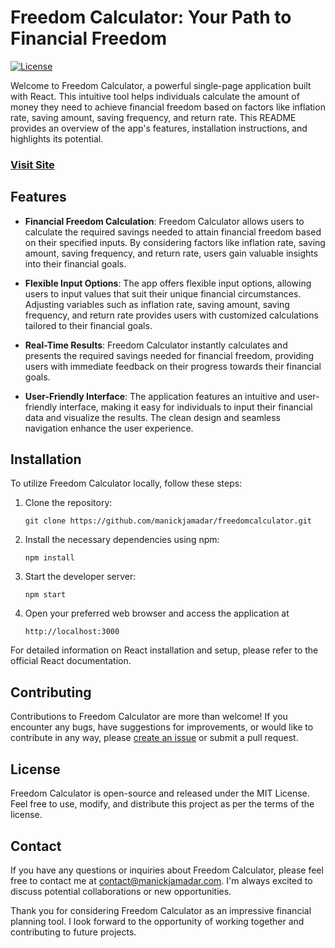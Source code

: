 # Freedom Calculator: Your Path to Financial Freedom

[![License](https://img.shields.io/badge/license-MIT-blue.svg)](https://opensource.org/licenses/MIT)

Welcome to Freedom Calculator, a powerful single-page application built with React. This intuitive tool helps individuals calculate the amount of money they need to achieve financial freedom based on factors like inflation rate, saving amount, saving frequency, and return rate. This README provides an overview of the app's features, installation instructions, and highlights its potential.

### [Visit Site](https://freedomcalculator.manickjamadar.com)

## Features

- **Financial Freedom Calculation**: Freedom Calculator allows users to calculate the required savings needed to attain financial freedom based on their specified inputs. By considering factors like inflation rate, saving amount, saving frequency, and return rate, users gain valuable insights into their financial goals.

- **Flexible Input Options**: The app offers flexible input options, allowing users to input values that suit their unique financial circumstances. Adjusting variables such as inflation rate, saving amount, saving frequency, and return rate provides users with customized calculations tailored to their financial goals.

- **Real-Time Results**: Freedom Calculator instantly calculates and presents the required savings needed for financial freedom, providing users with immediate feedback on their progress towards their financial goals.

- **User-Friendly Interface**: The application features an intuitive and user-friendly interface, making it easy for individuals to input their financial data and visualize the results. The clean design and seamless navigation enhance the user experience.

## Installation

To utilize Freedom Calculator locally, follow these steps:

1. Clone the repository:

   ```shell
   git clone https://github.com/manickjamadar/freedomcalculator.git

2. Install the necessary dependencies using npm:
   ```shell
   npm install

3. Start the developer server:
   ```shell
   npm start

4. Open your preferred web browser and access the application at
   ```shell
   http://localhost:3000

For detailed information on React installation and setup, please refer to the official React documentation.

## Contributing
Contributions to Freedom Calculator are more than welcome! If you encounter any bugs, have suggestions for improvements, or would like to contribute in any way, please [create an issue](https://github.com/manickjamadar/freedomcalculator/issues) or submit a pull request.

## License
Freedom Calculator is open-source and released under the MIT License. Feel free to use, modify, and distribute this project as per the terms of the license.

## Contact
If you have any questions or inquiries about Freedom Calculator, please feel free to contact me at [contact@manickjamadar.com](mailto:contact@manickjamadar.com). I'm always excited to discuss potential collaborations or new opportunities.

Thank you for considering Freedom Calculator as an impressive financial planning tool. I look forward to the opportunity of working together and contributing to future projects.
